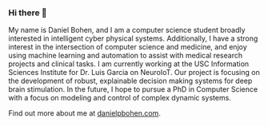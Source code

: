 ### Hi there 👋
<!--
**daniel-bohen/daniel-bohen** is a ✨ _special_ ✨ repository because its `README.md` (this file) appears on your GitHub profile.
Here are some ideas to get you started:
- 🔭 I’m currently working on ...
- 🌱 I’m currently learning ...
- 👯 I’m looking to collaborate on ...
- 🤔 I’m looking for help with ...
- 💬 Ask me about ...
- 📫 How to reach me: ...
- 😄 Pronouns: ...
- ⚡ Fun fact: ...
-->
My name is Daniel Bohen, and I am a computer science student broadly interested in intelligent cyber physical systems. Additionally, I have a strong interest in the intersection of computer science and medicine, and enjoy using machine learning and automation to assist with medical research projects and clinical tasks. I am currently working at the USC Information Sciences Institute for Dr. Luis Garcia on NeuroIoT. Our project is focusing on the development of robust, explainable decision making systems for deep brain stimulation. In the future, I hope to pursue a PhD in Computer Science with a focus on modeling and control of complex dynamic systems. 

Find out more about me at [danielpbohen.com](danielpbohen.com).
<!-- 
![](https://raw.githubusercontent.com/daniel-bohen/my-github-stats/master/generated/overview.svg#gh-dark-mode-only)
![](https://raw.githubusercontent.com/daniel-bohen/my-github-stats/master/generated/overview.svg#gh-light-mode-only)

![](https://raw.githubusercontent.com/daniel-bohen/my-github-stats/master/generated/languages.svg#gh-dark-mode-only)
![](https://raw.githubusercontent.com/daniel-bohen/my-github-stats/master/generated/languages.svg#gh-light-mode-only)
 -->
